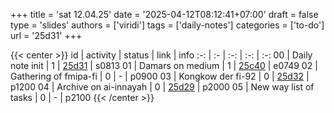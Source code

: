 +++
title = 'sat 12.04.25'
date = '2025-04-12T08:12:41+07:00'
draft = false
type = 'slides'
authors = ['viridi']
tags = ['daily-notes']
categories = ['to-do']
url = '25d31'
+++

{{< center >}}
id | activity | status | link | info
:-: | :- | :-: | :-: | :-:
00 | Daily note init        | 1 | [25d31](/notes/25d31) | s0813
01 | Damars on medium       | 1 | [25c40](/notes/25c40) | e0749
02 | Gathering of fmipa-fi  | 0 | - | p0900
03 | Kongkow der fi-92      | 0 | [25d32](/notes/25d32) | p1200
04 | Archive on ai-innayah  | 0 | [25d29](/notes/25d29) | p2000
05 | New way list of tasks  | 0 | - | p2100
{{< /center >}}
